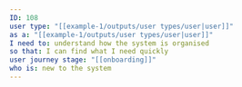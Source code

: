 ```yaml
---
ID: 108
user type: "[[example-1/outputs/user types/user|user]]"
as a: "[[example-1/outputs/user types/user|user]]"
I need to: understand how the system is organised
so that: I can find what I need quickly
user journey stage: "[[onboarding]]"
who is: new to the system
---
```

